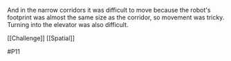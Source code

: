 And in the narrow corridors it was difficult to move because the robot's footprint was almost the same size as the corridor, so movement was tricky. Turning into the elevator was also difficult.

[[Challenge]]
[[Spatial]]

#P11 